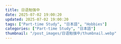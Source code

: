 ```yaml
---
title: 日语勉强中
date: 2025-07-02 19:00:20
updated: 2025-07-02 19:00:20
tags: ["Part-time Study", "日本語", "Hobbies"]
categories: ["Part-time Study", "日本語"]
thumbnail: "/post_images/日语勉强中/thumbnail.webp"
---
```


